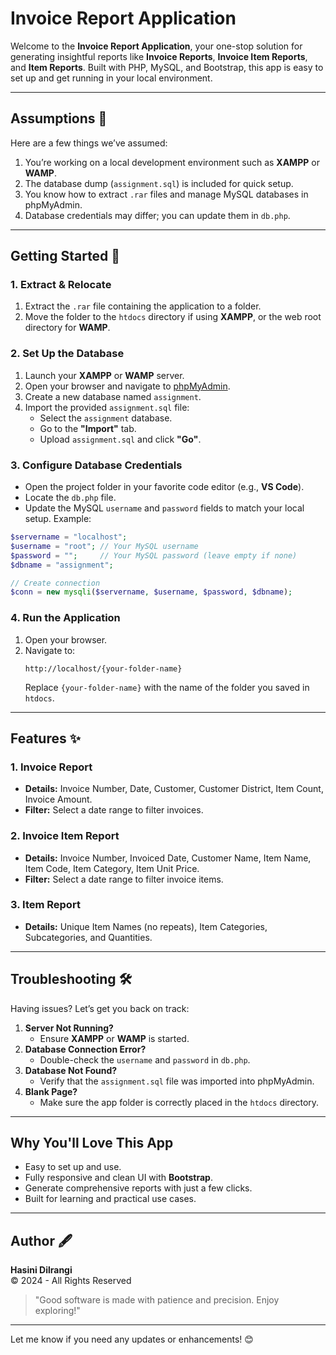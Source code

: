 # **Invoice Report Application** 

Welcome to the **Invoice Report Application**, your one-stop solution for generating insightful reports like **Invoice Reports**, **Invoice Item Reports**, and **Item Reports**. Built with PHP, MySQL, and Bootstrap, this app is easy to set up and get running in your local environment.

---

## **Assumptions** 🧐

Here are a few things we’ve assumed:
1. You’re working on a local development environment such as **XAMPP** or **WAMP**.
2. The database dump (`assignment.sql`) is included for quick setup.
3. You know how to extract `.rar` files and manage MySQL databases in phpMyAdmin.
4. Database credentials may differ; you can update them in `db.php`.

---

## **Getting Started** 🌟

### **1. Extract & Relocate**
1. Extract the `.rar` file containing the application to a folder.
2. Move the folder to the `htdocs` directory if using **XAMPP**, or the web root directory for **WAMP**.

### **2. Set Up the Database**
1. Launch your **XAMPP** or **WAMP** server.
2. Open your browser and navigate to [phpMyAdmin](http://localhost/phpmyadmin).
3. Create a new database named `assignment`.
4. Import the provided `assignment.sql` file:
   - Select the `assignment` database.
   - Go to the **"Import"** tab.
   - Upload `assignment.sql` and click **"Go"**. 

### **3. Configure Database Credentials**
- Open the project folder in your favorite code editor (e.g., **VS Code**).
- Locate the `db.php` file.
- Update the MySQL `username` and `password` fields to match your local setup. Example:

```php
$servername = "localhost";
$username = "root"; // Your MySQL username
$password = "";     // Your MySQL password (leave empty if none)
$dbname = "assignment";

// Create connection
$conn = new mysqli($servername, $username, $password, $dbname);
```

### **4. Run the Application**
1. Open your browser.
2. Navigate to:
   ```
   http://localhost/{your-folder-name}
   ```
   Replace `{your-folder-name}` with the name of the folder you saved in `htdocs`.

---

## **Features** ✨

### **1. Invoice Report**
- **Details:** Invoice Number, Date, Customer, Customer District, Item Count, Invoice Amount.
- **Filter:** Select a date range to filter invoices.

### **2. Invoice Item Report**
- **Details:** Invoice Number, Invoiced Date, Customer Name, Item Name, Item Code, Item Category, Item Unit Price.
- **Filter:** Select a date range to filter invoice items.

### **3. Item Report**
- **Details:** Unique Item Names (no repeats), Item Categories, Subcategories, and Quantities.

---

## **Troubleshooting** 🛠️

Having issues? Let’s get you back on track:
1. **Server Not Running?**
   - Ensure **XAMPP** or **WAMP** is started.
2. **Database Connection Error?**
   - Double-check the `username` and `password` in `db.php`.
3. **Database Not Found?**
   - Verify that the `assignment.sql` file was imported into phpMyAdmin.
4. **Blank Page?**
   - Make sure the app folder is correctly placed in the `htdocs` directory.

---

## **Why You'll Love This App** 

- Easy to set up and use.
- Fully responsive and clean UI with **Bootstrap**.
- Generate comprehensive reports with just a few clicks.
- Built for learning and practical use cases.

---

## **Author** 🖋️

**Hasini Dilrangi**  
&copy; 2024 - All Rights Reserved  

> "Good software is made with patience and precision. Enjoy exploring!"  

--- 

Let me know if you need any updates or enhancements! 😊